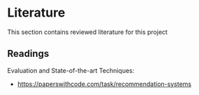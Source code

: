 # Literature

This section contains reviewed literature for this project

## Readings 

Evaluation and State-of-the-art Techniques:
- https://paperswithcode.com/task/recommendation-systems
